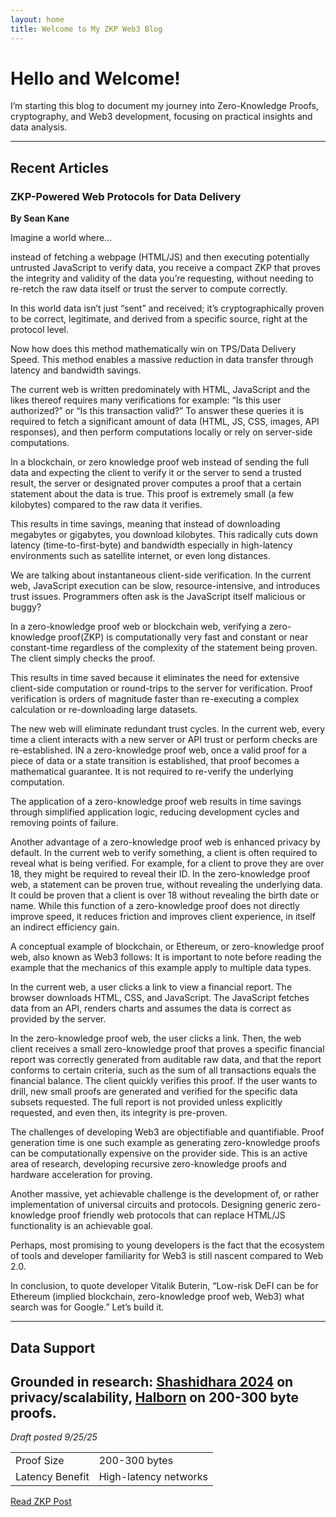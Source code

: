 ```yaml
---
layout: home
title: Welcome to My ZKP Web3 Blog
---
```


# Hello and Welcome!
I’m starting this blog to document my journey into Zero-Knowledge Proofs, cryptography, and Web3 development, focusing on practical insights and data analysis.

---
## Recent Articles
### ZKP-Powered Web Protocols for Data Delivery
**By Sean Kane**

Imagine a world where... 

instead of fetching a webpage (HTML/JS) and then executing potentially untrusted JavaScript to verify data, you receive a compact ZKP that proves the integrity and validity of the data you’re requesting, without needing to re-retch the raw data itself or trust the server to compute correctly.

In this world data isn’t just “sent” and received; it’s cryptographically proven to be correct, legitimate, and derived from a specific source, right at the protocol level.

Now how does this method mathematically win on TPS/Data Delivery Speed. This method enables a massive reduction in data transfer through latency and bandwidth savings. 

The current web is written predominately with HTML, JavaScript and the likes thereof requires many verifications for example:  “Is this user authorized?” or “Is this transaction valid?” To answer these queries it is required to fetch a significant amount of data (HTML, JS, CSS, images, API responses), and then perform computations locally or rely on server-side computations.

In a blockchain, or zero knowledge proof web instead of sending the full data and expecting the client to verify it or the server to send a trusted result, the server or designated prover computes a proof that a certain statement about the data is true. This proof is extremely small (a few kilobytes) compared to the raw data it verifies.

This results in time savings, meaning that instead of downloading megabytes or gigabytes, you download kilobytes. This radically cuts down latency (time-to-first-byte) and bandwidth especially in high-latency environments such as satellite internet, or even long distances.

We are talking about instantaneous client-side verification. In the current web, JavaScript execution can be slow, resource-intensive, and introduces trust issues. Programmers often ask is the JavaScript itself malicious or buggy?

In a zero-knowledge proof web or blockchain web, verifying a zero-knowledge proof(ZKP) is computationally very fast and constant or near constant-time regardless of the complexity of the statement being proven. The client simply checks the proof. 

This results in time saved because it eliminates the need for extensive client-side computation or round-trips to the server for verification. Proof verification is orders of magnitude faster than re-executing a complex calculation or re-downloading large datasets.

The new web will eliminate redundant trust cycles. In the current web, every time a client interacts with a new server or API trust or perform checks are re-established. IN a zero-knowledge proof web, once a valid proof for a piece of data or a state transition is established, that proof becomes a mathematical guarantee. It is not required to re-verify the underlying computation.

The application of a zero-knowledge proof web results in time savings through simplified application logic, reducing development cycles and removing points of failure.

Another advantage of a zero-knowledge proof web is enhanced privacy by default. In the current web to verify something, a client is often required to reveal what is being verified. For example, for a client to prove they are over 18, they might be required to reveal their ID. In the zero-knowledge proof web, a statement can be proven true, without revealing the underlying data. It could be proven that a client is over 18 without revealing the birth date or name. While this function of a zero-knowledge proof does not directly improve speed, it reduces friction and improves client experience, in itself an indirect efficiency gain.

A conceptual example of blockchain, or Ethereum, or zero-knowledge proof web, also known as Web3 follows: It is important to note before reading the example that the mechanics of this example apply to multiple data types. 

In the current web, a user clicks a link to view a financial report. The browser downloads HTML, CSS, and JavaScript.  The JavaScript fetches data from an API, renders charts and assumes the data is correct as provided by the server.

In the zero-knowledge proof web, the user clicks a link. Then, the web client receives a small zero-knowledge proof that proves a specific financial report was correctly generated from auditable raw data, and that the report conforms to certain criteria, such as the sum of all transactions equals the financial balance. The client quickly verifies this proof. If the user wants to drill, new small proofs are generated and verified for the specific data subsets requested. The full report is not provided unless explicitly requested, and even then, its integrity is pre-proven.

The challenges of developing Web3 are objectifiable and quantifiable. Proof generation time is one such example as generating zero-knowledge proofs can be computationally expensive on the provider side.  This is an active area of research, developing recursive zero-knowledge proofs and hardware acceleration for proving.  

Another massive, yet achievable challenge is the development of, or rather implementation of universal circuits and protocols. Designing generic zero-knowledge proof friendly web protocols that can replace HTML/JS functionality is an achievable goal.

Perhaps, most promising to young developers is the fact that the ecosystem of tools and developer familiarity for Web3 is still nascent compared to Web 2.0.

In conclusion, to quote developer Vitalik Buterin, “Low-risk DeFI can be for Ethereum (implied blockchain, zero-knowledge proof web, Web3) what search was for Google.” Let’s build it.

---
## Data Support
Grounded in research: [Shashidhara 2024](https://onlinelibrary.wiley.com/doi/10.1002/spy2.461) on privacy/scalability, [Halborn](https://www.halborn.com/...) on 200-300 byte proofs.
---
*Draft posted 9/25/25*

<table>
  <tr><td>Proof Size</td><td>200-300 bytes</td></tr>
  <tr><td>Latency Benefit</td><td>High-latency networks</td></tr>
</table>

<a href="/2025-09-24 - understanding-the-power-of-zkps.md/">Read ZKP Post</a>

